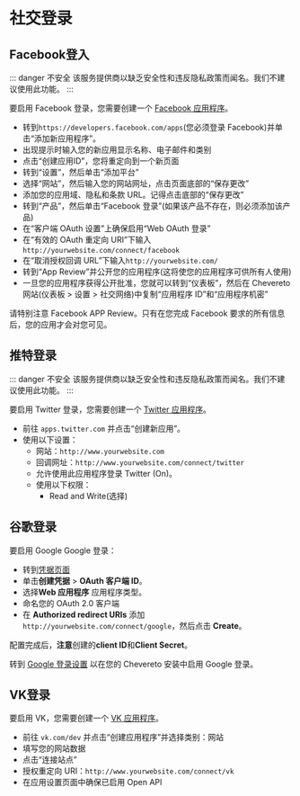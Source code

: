 # 社交登录

## Facebook登入

::: danger 不安全
该服务提供商以缺乏安全性和违反隐私政策而闻名。我们不建议使用此功能。
:::

要启用 Facebook 登录，您需要创建一个 [Facebook 应用程序](https://developers.facebook.com/)。

- 转到`https://developers.facebook.com/apps`(您必须登录 Facebook)并单击“添加新应用程序”。
- 出现提示时输入您的新应用显示名称、电子邮件和类别
- 点击“创建应用ID”，您将重定向到一个新页面
- 转到“设置”，然后单击“添加平台”
- 选择“网站”，然后输入您的网站网址，点击页面底部的“保存更改”
- 添加您的应用域、隐私和条款 URL。记得点击底部的“保存更改”
- 转到“产品”，然后单击“Facebook 登录”(如果该产品不存在，则必须添加该产品)
- 在“客户端 OAuth 设置”上确保启用“Web OAuth 登录”
- 在“有效的 OAuth 重定向 URI”下输入 `http://yourwebsite.com/connect/facebook`
- 在“取消授权回调 URL”下输入`http://yourwebsite.com/`
- 转到“App Review”并公开您的应用程序(这将使您的应用程序可供所有人使用)
- 一旦您的应用程序获得公开批准，您就可以转到“仪表板”，然后在 Chevereto 网站(仪表板 > 设置 > 社交网络)中复制“应用程序 ID”和“应用程序机密”

请特别注意 Facebook APP Review。只有在您完成 Facebook 要求的所有信息后，您的应用才会对您可见。

## 推特登录

::: danger 不安全
该服务提供商以缺乏安全性和违反隐私政策而闻名。我们不建议使用此功能。
:::

要启用 Twitter 登录，您需要创建一个 [Twitter 应用程序](https://apps.twitter.com/)。

- 前往 `apps.twitter.com` 并点击“创建新应用”。
- 使用以下设置：
  - 网站：`http://www.yourwebsite.com`
  - 回调网址：`http://www.yourwebsite.com/connect/twitter`
  - 允许使用此应用程序登录 Twitter (On)。
  - 使用以下权限：
    - Read and Write(选择)

## 谷歌登录

要启用 Google Google 登录：

- 转到[凭据页面](https://console.developers.google.com/apis/credentials)
- 单击**创建凭据** > **OAuth 客户端 ID**。
- 选择**Web 应用程序** 应用程序类型。
- 命名您的 OAuth 2.0 客户端
- 在 **Authorized redirect URIs** 添加 `http://yourwebsite.com/connect/google`，然后点击 **Create**。

配置完成后，**注意**创建的**client ID**和**Client Secret**。

转到 [Google 登录设置](../../settings/social-networks.md#google) 以在您的 Chevereto 安装中启用 Google 登录。

## VK登录

要启用 VK，您需要创建一个 [VK 应用程序](https://vk.com/dev)。

- 前往 `vk.com/dev` 并点击“创建应用程序”并选择类别：网站
- 填写您的网站数据
- 点击“连接站点”
- 授权重定向 URI：`http://www.yourwebsite.com/connect/vk`
- 在应用设置页面中确保已启用 Open API
